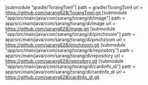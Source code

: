 [submodule "gradle/TorangToml"]
path = gradle/TorangToml
url = https://github.com/sarang628/TorangToml.git
[submodule "app/src/main/java/com/sarang/torang/di/image"]
path = app/src/main/java/com/sarang/torang/di/image
url = https://github.com/sarang628/image.git
[submodule "app/src/main/java/com/sarang/torang/di/pinchzoom"]
path = app/src/main/java/com/sarang/torang/di/pinchzoom
url = https://github.com/sarang628/pinchzoom.git
[submodule "app/src/main/java/com/sarang/torang/di/repository"]
path = app/src/main/java/com/sarang/torang/di/repository
url = https://github.com/sarang628/repository.git
[submodule "app/src/main/java/com/sarang/torang/di/cardinfo_di"]
path = app/src/main/java/com/sarang/torang/di/cardinfo_di
url = https://github.com/sarang628/cardinfo_di.git

